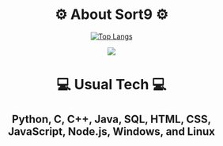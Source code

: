 <h1 align="center">⚙️ About Sort9 ⚙️</h1>

<div align="center">
  
[![Top Langs](https://github-readme-stats.vercel.app/api/top-langs/?username=sort9&layout=compact&bg_color=00000000&border_color=00000000&text_color=fff)](https://github.com/anuraghazra/github-readme-stats)

</div>

<div align="center">
  <a href="https://github.com/antonkomarev/github-profile-views-counter"><img src="https://komarev.com/ghpvc/?username=sort9&color=grey&style=for-the-badge"></a>
</div>

<div align="center">
  <h1>💻 Usual Tech 💻</h1>
  <h2>Python, C, C++, Java, SQL, HTML, CSS, JavaScript, Node.js, Windows, and Linux</h2>
</div>

<br />
